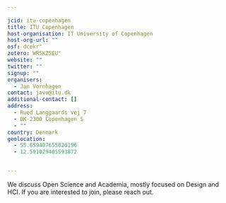 ```yaml
---
    
jcid: itu-copenhagen
title: ITU Copenhagen
host-organisation: IT University of Copenhagen
host-org-url: ""
osf: dcekr"
zotero: WR5KZ5EU"
website: ""
twitter: ""
signup: ""
organisers:
  - Jan Vornhagen
contact: javo@itu.dk
additional-contact: []
address:
  - Rued Langgaards vej 7
  - DK-2300 Copenhagen S
  - ""
country: Denmark
geolocation:
  - 55.659407655020196
  - 12.591029405593872


---
```


We discuss Open Science and Academia, mostly focused on Design and HCI. If you are interested to join, please reach out.
